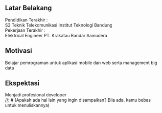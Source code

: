 [//]: # (Ceritakan sedikit tentang latar belakangmu seperti pendidikan terakhir atau pekerjaan sebelumnya)
## Latar Belakang
Pendidikan Terakhir : <br/>
S2 Teknik Telekomunikasi Institut Teknologi Bandung<br/>
Pekerjaan Terakhir :<br/>
Elektrical Engineer PT. Krakatau Bandar Samudera<br/>  

[//]: # (Motivasi apa yang mendorongmu untuk ikut program coding bootcamp di Hacktiv8?)
## Motivasi
Belajar pemrograman untuk aplikasi mobile dan web serta management big data<br/>

[//]: # (Beri tahu kami, apa yang ingin kamu dapatkan di Hacktiv8 dan apa yang ingin kamu capai setelah lulus dari sini?)
## Ekspektasi
Menjadi profesional developer<br/>
[//]: # (Apakah ada hal lain yang ingin disampaikan? Bila ada, kamu bebas untuk menuliskannya)
